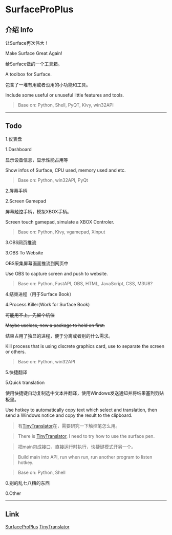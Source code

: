 # SurfaceProPlus

## 介绍 Info

让Surface再次伟大！

Make Surface Great Again!

给Surface做的一个工具箱。

A toolbox for Surface.

包含了一堆有用或者没用的小功能和工具。

Include some useful or unuseful little features and tools.

>Base on: Python, Shell, PyQT, Kivy, win32API

---

## Todo

1.仪表盘

1.Dashboard

显示设备信息，显示性能占用等

Show infos of Surface, CPU used, memory used and etc.

>Base on: Python, win32API, PyQt

2.屏幕手柄

2.Screen Gamepad

屏幕触控手柄，模拟XBOX手柄。

Screen touch gamepad, simulate a XBOX Controler.

>Base on: Python, Kivy, vgamepad, Xinput

3.OBS网页推流

3.OBS To Website

OBS采集屏幕画面推流到网页中

Use OBS to capture screen and push to website.

>Base on: Python, FastAPI, OBS, HTML, JavaScript, CSS, M3U8?

4.结束进程（用于Surface Book）

4.Process Killer(Work for Surface Book)

~~可能用不上，先留个坑位~~

~~Maybe useless, new a package to hold on first.~~

结束占用了独显的进程，便于分离或者别的什么需求。

Kill process that is using discrete graphics card, use to separate the screen or others.

>Base on: Python, win32API

5.快捷翻译

5.Quick translation

使用快捷键自动复制选中文本并翻译，使用Windows发送通知并将结果塞到剪贴板里。

Use hotkey to automatically copy text which select and translation, then send a Windows notice and copy the result to the clipboard.

>有[TinyTranslator](https://github.com/BX-NL/TinyTranslator)在，需要研究一下触控笔怎么用。

>There is [TinyTranslator](https://github.com/BX-NL/TinyTranslator), I need to try how to use the surface pen.

>把main包成接口，直接运行时执行，快捷键模式开另一个。

>Build main into API, run when run, run another program to listen hotkey.

>Base on: Python, Shell

0.别的乱七八糟的东西

0.Other

---

## Link

[SurfaceProPlus](https://github.com/BX-NL/SurfaceProPlus)
[TinyTranslator](https://github.com/BX-NL/TinyTranslator)